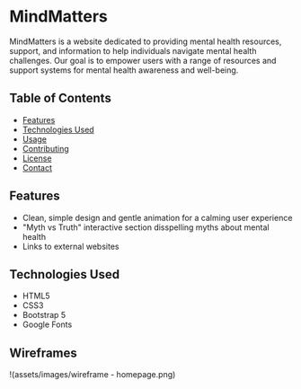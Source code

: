 # MindMatters

MindMatters is a website dedicated to providing mental health resources, support, and information to help individuals navigate mental health challenges. Our goal is to empower users with a range of resources and support systems for mental health awareness and well-being.

## Table of Contents

- [Features](#features)
- [Technologies Used](#technologies-used)
- [Usage](#usage)
- [Contributing](#contributing)
- [License](#license)
- [Contact](#contact)

## Features

- Clean, simple design and gentle animation for a calming user experience
- "Myth vs Truth" interactive section disspelling myths about mental health
- Links to external websites

## Technologies Used

- HTML5
- CSS3
- Bootstrap 5
- Google Fonts


## Wireframes
!(assets/images/wireframe - homepage.png)
